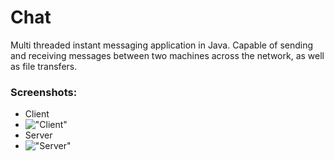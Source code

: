 # Chat

Multi threaded instant messaging application in Java. Capable of sending and receiving messages between two machines across the network, as well as file transfers.

### Screenshots:
- Client
-   !["Client"](/screenshots/chat_conversation_screenshot_client.png "Client")
- Server
-   !["Server"](/screenshots/chat_conversation_screenshot_server.png "Server") 

